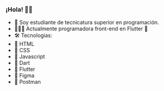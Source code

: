 ### ¡Hola! 👋🏻

- 🌱 Soy estudiante de tecnicatura superior en programación.
- 👩🏻‍💻 Actualmente programadora front-end en Flutter 💙
- 🛠️ Tecnologias:
-   📌 HTML
-   📌 CSS
-   📌 Javascript
-   📌 Dart
-   📌 Flutter
-   📌 Figma
-   📌 Postman
